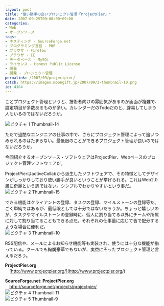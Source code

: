 ```yaml
---
layout: post
title: "使い勝手の良いプロジェクト管理「ProjectPier」"
date: 2007-09-29T09:00:00+09:00
categories:
- Web
- オープンソース
tags: 
- ホスティング - SourceForge.net
- プログラミング言語 - PHP
- ブラウザ - Firefox
- ブラウザ - IE
- データベース - MySQL
- ライセンス - Honest Public License
- 開発
- 開発 - プロジェクト管理
permalink: /2007/09/projectpier/
catch: https://images.moongift.jp/2007/09/3-thumbnail-10.png
id: 4164
---
```

ことプロジェクト管理というと、技術者向けの雰囲気があるのか画面が複雑で、設定項目が多数あるものが多い。カレンダーだのTodoだのと、辟易してしまう人もいるのではないだろうか。   
  
 ![ピクチャ 1 Thumbnail-14](https://images.moongift.jp/2007/09/1-thumbnail-14.png)  
  
ただで過酷なエンジニアの仕事の中で、さらにプロジェクト管理によって追いつめられるのはたまらない。最低限のことができるプロジェクト管理が良いのではないだろうか。   
  
今回紹介するオープンソース・ソフトウェアはProjectPier、Webベースのプロジェクト管理ソフトウェアだ。   
<!--more-->  
ProjectPierはactiveCollabから派生したソフトウェアで、その特徴としてデザインがしっかりしており使い勝手が良いということが挙げられる。これはWeb2.0風に奇麗という訳ではない。シンプルでわかりやすいという事だ。   
 ![ピクチャ 2 Thumbnail-15](https://images.moongift.jp/2007/09/2-thumbnail-15.png)  
  
できる機能はクライアントの登録、タスクの登録、マイルストーンの登録等だ。ごく単純ではあるが、最低限としては十分ではないだろうか。ちょっと嬉しいのが、タスクやマイルストーンの登録時に、個人に割り当てる以外にチームや所属に対して割り当てることもできる点だ。それぞれの仕事量に応じて皆で配分するような場合に便利だ。   
 ![ピクチャ 3 Thumbnail-10](https://images.moongift.jp/2007/09/3-thumbnail-10.png)  
  
RSS配信や、メールによるお知らせ機能等も実装され、使うには十分な機能が揃っている。クールでも絢爛豪華でもないが、実益にそったプロジェクト管理と言えるだろう。   
  
**ProjectPier.org**   
　[http://www.projectpier.org/](http://www.projectpier.org/)  
  
**SourceForge.net: ProjectPier.org**   
　[http://sourceforge.net/projects/projectpier/   
](http://sourceforge.net/projects/projectpier/) ![ピクチャ 4 Thumbnail-11](https://images.moongift.jp/2007/09/4-thumbnail-11.png)  
 ![ピクチャ 5 Thumbnail-9](https://images.moongift.jp/2007/09/5-thumbnail-9.png)

